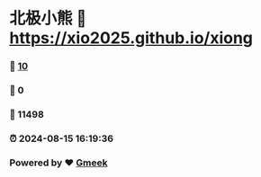 # 北极小熊 :link: https://xio2025.github.io/xiong 
### :page_facing_up: [10](https://xio2025.github.io/xiong/tag.html) 
### :speech_balloon: 0 
### :hibiscus: 11498 
### :alarm_clock: 2024-08-15 16:19:36 
### Powered by :heart: [Gmeek](https://github.com/Meekdai/Gmeek)
